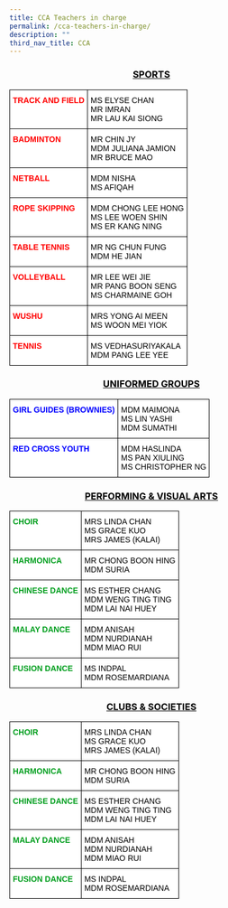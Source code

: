 ```yaml
---
title: CCA Teachers in charge
permalink: /cca-teachers-in-charge/
description: ""
third_nav_title: CCA
---
```

<h3 style="color:black" align="center"><u>SPORTS</u></h3>

<style type="text/css">
.tg  {border-collapse:collapse;border-spacing:0;}
.tg td{border-color:black;border-style:solid;border-width:1px;font-family:Arial, sans-serif;font-size:14px;
  overflow:hidden;padding:10px 5px;word-break:normal;}
.tg th{border-color:black;border-style:solid;border-width:1px;font-family:Arial, sans-serif;font-size:14px;
  font-weight:normal;overflow:hidden;padding:10px 5px;word-break:normal;}
.tg .tg-kwiv{background-color:#FFF;color:#F00;font-weight:bold;text-align:left;vertical-align:top}
.tg .tg-lm9i{background-color:#FFF;color:#808080;text-align:left;vertical-align:top}
</style>
<table class="tg">
<thead>
  <tr>
    <th class="tg-kwiv">TRACK AND FIELD</th>
    <th class="tg-lm9i"><span style="color:#000">MS ELYSE CHAN</span><br><span style="color:#000">MR IMRAN</span><br><span style="color:#000">MR LAU KAI SIONG</span></th>
  </tr>
</thead>
<tbody>
  <tr>
    <td class="tg-kwiv">BADMINTON</td>
    <td class="tg-lm9i"><span style="color:#000">MR CHIN JY</span><br><span style="color:#000">MDM JULIANA JAMION</span><br><span style="color:#000">MR BRUCE MAO</span></td>
  </tr>
  <tr>
    <td class="tg-kwiv">NETBALL</td>
    <td class="tg-lm9i"><span style="color:#000">MDM NISHA</span><br><span style="color:#000">MS AFIQAH</span></td>
  </tr>
  <tr>
    <td class="tg-kwiv">ROPE SKIPPING</td>
    <td class="tg-lm9i"><span style="color:#000">MDM CHONG LEE HONG</span><br><span style="color:#000">MS LEE WOEN SHIN</span><br><span style="color:#000">MS ER KANG NING</span></td>
  </tr>
  <tr>
    <td class="tg-kwiv">TABLE TENNIS</td>
    <td class="tg-lm9i"><span style="color:#000">MR NG CHUN FUNG</span><br><span style="color:#000">MDM HE JIAN</span></td>
  </tr>
  <tr>
    <td class="tg-kwiv">VOLLEYBALL</td>
    <td class="tg-lm9i"><span style="color:#000">MR LEE WEI JIE</span><br><span style="color:#000">MR PANG BOON SENG</span><br><span style="color:#000">MS CHARMAINE GOH</span></td>
  </tr>
  <tr>
    <td class="tg-kwiv">WUSHU</td>
    <td class="tg-lm9i"><span style="color:#000">MRS YONG AI MEEN</span><br><span style="color:#000">MS WOON MEI YIOK</span></td>
  </tr>
  <tr>
    <td class="tg-kwiv">TENNIS</td>
    <td class="tg-lm9i"><span style="color:#000">MS VEDHASURIYAKALA</span><br><span style="color:#000">MDM PANG LEE YEE</span></td>
  </tr>
</tbody>
</table>

<h3 style="color:black" align="center"><u>UNIFORMED GROUPS</u></h3>

<style type="text/css">
.tg  {border-collapse:collapse;border-spacing:0;}
.tg td{border-color:black;border-style:solid;border-width:1px;font-family:Arial, sans-serif;font-size:14px;
  overflow:hidden;padding:10px 5px;word-break:normal;}
.tg th{border-color:black;border-style:solid;border-width:1px;font-family:Arial, sans-serif;font-size:14px;
  font-weight:normal;overflow:hidden;padding:10px 5px;word-break:normal;}
.tg .tg-9jjb{background-color:#FFF;color:#00F;font-weight:bold;text-align:left;vertical-align:top}
.tg .tg-lm9i{background-color:#FFF;color:#808080;text-align:left;vertical-align:top}
</style>
<table class="tg">
<thead>
  <tr>
    <th class="tg-9jjb">GIRL GUIDES (BROWNIES)</th>
    <th class="tg-lm9i"><span style="color:#000">MDM MAIMONA</span><br><span style="color:#000">MS LIN YASHI</span><br><span style="color:#000">MDM SUMATHI</span></th>
  </tr>
</thead>
<tbody>
  <tr>
    <td class="tg-9jjb">RED CROSS YOUTH</td>
    <td class="tg-lm9i"><span style="color:#000">MDM HASLINDA</span><br><span style="color:#000">MS PAN XIULING</span><br><span style="color:#000">MS CHRISTOPHER NG</span></td>
  </tr>
</tbody>
</table>

<h3 style="color:black" align="center"><u>PERFORMING & VISUAL ARTS</u></h3>

<style type="text/css">
.tg  {border-collapse:collapse;border-spacing:0;}
.tg td{border-color:black;border-style:solid;border-width:1px;font-family:Arial, sans-serif;font-size:14px;
  overflow:hidden;padding:10px 5px;word-break:normal;}
.tg th{border-color:black;border-style:solid;border-width:1px;font-family:Arial, sans-serif;font-size:14px;
  font-weight:normal;overflow:hidden;padding:10px 5px;word-break:normal;}
.tg .tg-t13w{background-color:#FFF;color:#009E1D;font-weight:bold;text-align:left;vertical-align:top}
.tg .tg-lm9i{background-color:#FFF;color:#808080;text-align:left;vertical-align:top}
</style>
<table class="tg">
<thead>
  <tr>
    <th class="tg-t13w">CHOIR</th>
    <th class="tg-lm9i"><span style="color:#000">MRS LINDA CHAN</span><br><span style="color:#000">MS GRACE KUO</span><br><span style="color:#000">MRS JAMES (KALAI)</span></th>
  </tr>
</thead>
<tbody>
  <tr>
    <td class="tg-t13w">HARMONICA</td>
    <td class="tg-lm9i"><span style="color:#000">MR CHONG BOON HING</span><br><span style="color:#000">MDM SURIA</span></td>
  </tr>
  <tr>
    <td class="tg-t13w">CHINESE DANCE</td>
    <td class="tg-lm9i"><span style="color:#000">MS ESTHER CHANG</span><br><span style="color:#000">MDM WENG TING TING</span><br><span style="color:#000">MDM LAI NAI HUEY</span></td>
  </tr>
  <tr>
    <td class="tg-t13w">MALAY DANCE</td>
    <td class="tg-lm9i"><span style="color:#000">MDM ANISAH</span><br><span style="color:#000">MDM NURDIANAH</span><br><span style="color:#000">MDM MIAO RUI</span></td>
  </tr>
  <tr>
    <td class="tg-t13w">FUSION DANCE</td>
    <td class="tg-lm9i"><span style="color:#000">MS INDPAL</span><br><span style="color:#000">MDM ROSEMARDIANA</span></td>
  </tr>
</tbody>
</table>

<h3 style="color:black" align="center"><u>CLUBS & SOCIETIES</u></h3>

<style type="text/css">
.tg  {border-collapse:collapse;border-spacing:0;}
.tg td{border-color:black;border-style:solid;border-width:1px;font-family:Arial, sans-serif;font-size:14px;
  overflow:hidden;padding:10px 5px;word-break:normal;}
.tg th{border-color:black;border-style:solid;border-width:1px;font-family:Arial, sans-serif;font-size:14px;
  font-weight:normal;overflow:hidden;padding:10px 5px;word-break:normal;}
.tg .tg-t13w{background-color:#FFF;color:#009E1D;font-weight:bold;text-align:left;vertical-align:top}
.tg .tg-lm9i{background-color:#FFF;color:#808080;text-align:left;vertical-align:top}
</style>
<table class="tg">
<thead>
  <tr>
    <th class="tg-t13w">CHOIR</th>
    <th class="tg-lm9i"><span style="color:#000">MRS LINDA CHAN</span><br><span style="color:#000">MS GRACE KUO</span><br><span style="color:#000">MRS JAMES (KALAI)</span></th>
  </tr>
</thead>
<tbody>
  <tr>
    <td class="tg-t13w">HARMONICA</td>
    <td class="tg-lm9i"><span style="color:#000">MR CHONG BOON HING</span><br><span style="color:#000">MDM SURIA</span></td>
  </tr>
  <tr>
    <td class="tg-t13w">CHINESE DANCE</td>
    <td class="tg-lm9i"><span style="color:#000">MS ESTHER CHANG</span><br><span style="color:#000">MDM WENG TING TING</span><br><span style="color:#000">MDM LAI NAI HUEY</span></td>
  </tr>
  <tr>
    <td class="tg-t13w">MALAY DANCE</td>
    <td class="tg-lm9i"><span style="color:#000">MDM ANISAH</span><br><span style="color:#000">MDM NURDIANAH</span><br><span style="color:#000">MDM MIAO RUI</span></td>
  </tr>
  <tr>
    <td class="tg-t13w">FUSION DANCE</td>
    <td class="tg-lm9i"><span style="color:#000">MS INDPAL</span><br><span style="color:#000">MDM ROSEMARDIANA</span></td>
  </tr>
</tbody>
</table>